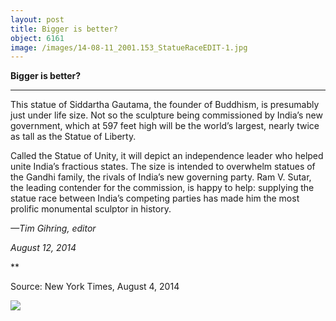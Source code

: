 ```yaml
---
layout: post
title: Bigger is better?
object: 6161
image: /images/14-08-11_2001.153_StatueRaceEDIT-1.jpg
---
```

**Bigger is better?**

****

This statue of Siddartha Gautama, the founder of Buddhism, is presumably just under life size. Not so the sculpture being commissioned by India’s new government, which at 597 feet high will be the world’s largest, nearly twice as tall as the Statue of Liberty.

Called the Statue of Unity, it will depict an independence leader who helped unite India’s fractious states. The size is intended to overwhelm statues of the Gandhi family, the rivals of India’s new governing party. Ram V. Sutar, the leading contender for the commission, is happy to help: supplying the statue race between India’s competing parties has made him the most prolific monumental sculptor in history.

*—Tim Gihring, editor*

*August 12, 2014*

**

Source: New York Times, August 4, 2014

![]({{siteurl.base}}/images/14-08-11_2001.153_StatueRaceEDIT-1.jpg)
